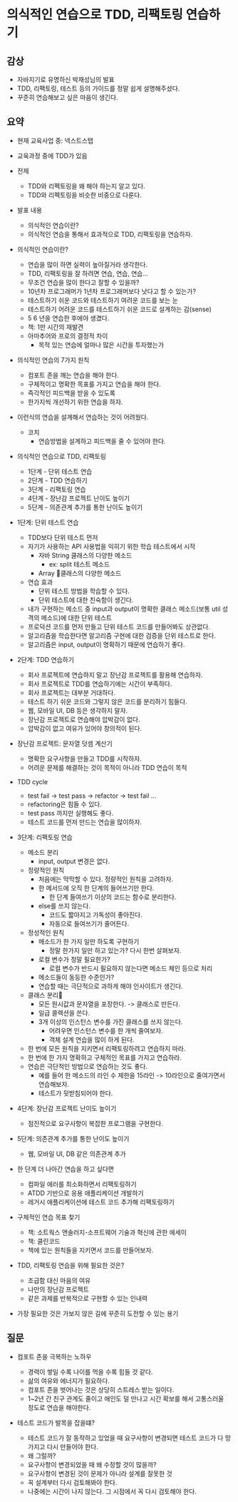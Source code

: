 # 의식적인 연습으로 TDD, 리팩토링 연습하기

## 감상

- 자바지기로 유명하신 박재성님의 발표
- TDD, 리팩토링, 테스트 등의 가이드를 정말 쉽게 설명해주셨다.
- 꾸준히 연습해보고 싶은 마음이 생긴다.

## 요약

- 현재 교육사업 중: 넥스트스탭
- 교육과정 중에 TDD가 있음

- 전제
  - TDD와 리펙토링을 왜 해야 하는지 알고 있다.
  - TDD와 리펙토링을 비슷한 비중으로 다룬다.

- 발표 내용
  - 의식적인 연습이란?
  - 의식적인 연습을 통해서 효과적으로 TDD, 리팩토링을 연습하자.

- 의식적인 연습이란?
  - 연습을 많이 하면 실력이 높아질거라 생각한다.
  - TDD, 리팩토링을 잘 하려면 연습, 연습, 연습...
  - 무조건 연습을 많이 한다고 잘할 수 있을까?
  - 10년차 프로그래머가 1년차 프로그래머보다 낫다고 할 수 있는가?
  - 테스트하기 쉬운 코드와 테스트하기 여려운 코드를 보는 눈
  - 테스트하기 어려운 코드를 테스트하기 쉬운 코드로 설계하는 감(sense)
  - 5 6 년을 연습한 후에야 생겼다.
  - 책: 1만 시간의 재발견
  - 아마추어와 프로의 결정적 차이
    - 목적 있는 연습에 얼마나 많은 시간을 투자했는가

- 의식적인 연습의 7가지 원칙
  - 컴포트 존을 깨는 연습을 해야 한다.
  - 구체적이고 명확한 목표를 가지고 연습을 해야 한다.
  - 즉각적인 피드백을 받을 수 있도록
  - 한가지씩 개선하기 위한 연습을 하자.

- 이런식의 연습을 설계해서 연습하는 것이 어려웠다.
  - 코치
    - 연습방법을 설계하고 피드백을 줄 수 있어야 한다.

- 의식적인 연습으로 TDD, 리팩토링
  - 1단계 - 단위 테스트 연습
  - 2단계 - TDD 연습하기
  - 3단계 - 리팩토링 연습
  - 4단계 - 장난감 프로젝트 난이도 높이기
  - 5단계 - 의존관계 추가를 통한 난이도 높이기

- 1단계: 단위 테스트 연습
  - TDD보다 단위 테스트 먼저
  - 자기가 사용하는 API 사용법을 익히기 위한 학습 테스트에서 시작
    - 자바 String 클래스의 다양한 메소드
      - ex: split 테스트 메소드
    - Array 클래스의 다양한 메소드
  - 연습 효과
    - 단위 테스트 방법을 학습할 수 있다.
    - 단위 테스트에 대한 친숙함이 생긴다.
  - 내가 구현하는 메소드 중 input과 output이 명확한 클래스 메소드(보통 util 성격의 메소드)에 대한 단위 테스트
  - 프로덕션 코드를 먼저 만들고 단위 테스트 코드를 만들어봐도 상관없다.
  - 알고리즘을 학습한다면 알고리즘 구현에 대한 검증을 단위 테스트로 한다.
  - 알고리즘은 input, output이 명확하기 때문에 연습하기 좋다.

- 2단계: TDD 연습하기
  - 회사 프로젝트에 연습하지 말고 장난감 프로젝트를 활용해 연습하자.
  - 회사 프로젝트로 TDD를 연습하기에는 시간이 부족하다.
  - 회사 프로젝트는 대부분 거대하다.
  - 테스트 하기 쉬운 코드와 그렇지 않은 코드를 분리하기 힘들다.
  - 웹, 모바일 UI, DB 등은 생각하지 말자.
  - 장난감 프로젝트로 연습해야 압박감이 없다.
  - 압박감이 없고 여유가 있어야 창의적이 된다.

- 장난감 프로젝트: 문자열 덧셈 계산기
  - 명확한 요구사항을 만들고 TDD를 시작하자.
  - 어려운 문제를 해결하는 것이 목적이 아니라 TDD 연습이 목적

- TDD cycle
  - test fail -> test pass -> refactor -> test fail ...
  - refactoring은 힘들 수 있다.
  - test pass 까지만 실행해도 좋다.
  - 테스트 코드를 먼저 만드는 연습을 많이하자.

- 3단계: 리팩토링 연습
  - 메소드 분리
    - input, output 변경은 없다.
  - 정량적인 원칙
    - 처음에는 막막할 수 있다. 정량적인 원칙을 고려하자.
    - 한 메서드에 오직 한 단계의 들어쓰기만 한다.
      - 한 단계 들여쓰기 이상의 코드는 함수로 분리한다.
    - else를 쓰지 않는다.
      - 코드도 짧아지고 가독성이 좋아진다.
      - 자동으로 들여쓰기가 줄어든다.
  - 정성적인 원칙
    - 메소드가 한 가지 일만 하도록 구현하기
      - 정말 한가지 일만 하고 있는가? 다시 한번 살펴보자.
    - 로컬 변수가 정말 필요한가?
      - 로컬 변수가 반드시 필요하지 않는다면 메소드 체인 등으로 처리
    - 메소드들이 동등한 수준인가?
    - 연습할 때는 극단적으로 과하게 해야 인사이트가 생긴다.
  - 클래스 분리
    - 모든 원시값과 문자열을 포장한다. -> 클래스로 만든다.
    - 일급 콜렉션을 쓴다.
    - 3개 이상의 인스턴스 변수를 가진 클래스를 쓰지 않는다.
      - 어려우면 인스턴스 변수를 한 개씩 줄여보자.
      - 객체 설계 연습을 많이 하게 된다.
  - 한 번에 모든 원칙을 지키면서 리팩토링하려고 연습하지 마라.
  - 한 번에 한 가지 명확하고 구체적인 목표를 가지고 연습하라.
  - 연습은 극단적인 방법으로 연습하는 것도 좋다.
    - 예를 들어 한 메소드의 라인 수 제한을 15라인 -> 10라인으로 줄여가면서 연습해보자.
    - 테스트가 뒷받침되어야 한다.

- 4단계: 장난감 프로젝트 난이도 높이기
  - 점진적으로 요구사항이 복잡한 프로그램을 구현한다.

- 5단계: 의존관계 추가를 통한 난이도 높이기
  - 웹, 모바일 UI, DB 같은 의존관계 추가

- 한 단계 더 나아간 연습을 하고 싶다면
  - 컴파일 에러를 최소화하면서 리팩토링하기
  - ATDD 기반으로 응용 애플리케이션 개발하기
  - 레거시 애플리케이션에 테스트 코드 추가해 리팩토링하기

- 구체적인 연습 목표 찾기
  - 책: 소트웍스 앤솔러지-소프트웨어 기술과 혁신에 관한 에세이
  - 책: 클린코드
  - 책에 있는 원칙들을 지키면서 코드를 만들어보자.

- TDD, 리팩토링 연습을 위해 필요한 것은?
  - 조급함 대신 마음의 여유
  - 나만의 장난감 프로젝트
  - 같은 과제를 반복적으로 구현할 수 있는 인내력

- 가장 필요한 것은 가보지 않은 길에 꾸준히 도전할 수 있는 용기

## 질문

- 컴포트 존을 극복하는 노하우
  - 경력이 쌓일 수록 나이를 먹을 수록 힘들 것 같다.
  - 삶의 여유와 에너지가 필요하다.
  - 컴포트 존을 벗어나는 것은 상당히 스트레스 받는 일이다.
  - 1~2년 간 친구 관계도 줄이고 애인도 덜 만나고 시간 확보를 해서 고통스러울 정도로 연습을 해야한다.

- 테스트 코드가 발목을 잡을떄?
  - 테스트 코드가 잘 동작하고 있었을 때 요구사항이 변경되면 테스트 코드가 다 망가지고 다시 만들어야 한다.
  - 왜 그럴까?
  - 요구사항이 변경되었을 때 왜 수정할 것이 많을까?
  - 요구사항이 변경된 것이 문제가 아니라 설계를 잘못한 것
  - 꼭 설계부터 다시 검토해봐야 한다.
  - 나중에는 시간이 나지 않는다. 그 시점에서 꼭 다시 검토해야 한다.
